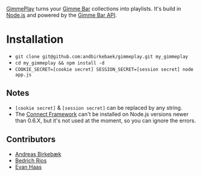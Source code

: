 [GimmePlay](http://gimmeplay.com) turns your [Gimme Bar](https://gimmebar.com) collections into playlists. It's build in [Node.js](http://nodejs.org/) and powered by the [Gimme Bar API](https://gimmebar.com/api/v1).

# Installation

- `git clone git@github.com:andbirkebaek/gimmeplay.git my_gimmeplay`
- `cd my_gimmeplay && npm install -d`
- `COOKIE_SECRET=[cookie secret] SESSION_SECRET=[session secret] node app.js`

## Notes
- `[cookie secret]` & `[session secret]` can be replaced by any string.
- The [Connect Framework](http://www.senchalabs.org/connect/) can't be installed on Node.js versions newer than 0.6.X, but it's not used at the moment, so you can ignore the errors.

## Contributors

- [Andreas Birkebæk](http://twitter.com/andreasb)
- [Bedrich Rios](http://twitter.com/bedrich)
- [Evan Haas](http://twitter.com/sirevanhaas)